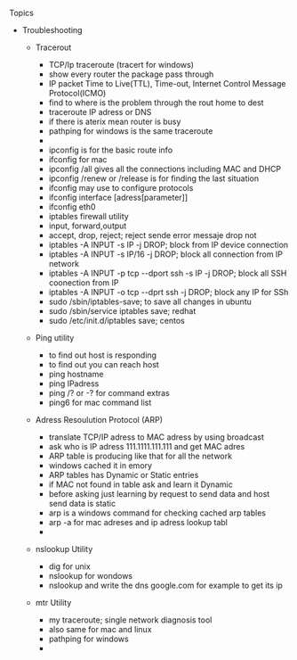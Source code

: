 Topics
  - Troubleshooting
    - Tracerout
      - TCP/Ip traceroute (tracert for windows)
      - show every router the package pass through
      - IP packet Time to Live(TTL), Time-out, Internet Control Message Protocol(ICMO)
      - find to where is the problem through the rout home to dest
      - traceroute IP adress or DNS
      - if there is aterix mean router is busy
      - pathping for windows is the same traceroute
      - 
      - ipconfig is for the basic route info
      - ifconfig for mac
      - ipconfig /all gives all the connections including MAC and DHCP
      - ipconfig /renew or /release is for finding the last situation
      - ifconfig may use to configure protocols
      - ifconfig interface [adress[parameter]]
      - ifconfig eth0
      - iptables firewall utility
      - input, forward,output
      - accept, drop, reject; reject sende error messaje drop not
      - iptables -A INPUT -s IP -j DROP; block from IP device connection
      - iptables -A INPUT -s IP/16 -j DROP; block all connection from IP network
      - iptables -A INPUT -p tcp --dport ssh -s IP -j DROP; block all SSH coonection from IP
      - iptables -A INPUT -o tcp --dprt ssh -j DROP; block any IP for SSh
      - sudo /sbin/iptables-save; to save all changes in ubuntu
      - sudo /sbin/service iptables save; redhat
      - sudo /etc/init.d/iptables save; centos
      
    - Ping utility
      - to find out host is responding
      - to find out you can reach host
      - ping hostname
      - ping IPadress
      - ping /? or -? for command extras
      - ping6 for mac command list
      
      
    - Adress Resoulution Protocol (ARP)
      - translate TCP/IP adress to MAC adress by using broadcast
      - ask who is IP adress 111.1111.111.111 and get MAC adres
      - ARP table is producing like that for all the network
      - windows cached it in emory
      - ARP tables has Dynamic or Static entries
      - if MAC not found in table ask and learn it Dynamic
      - before asking just learning by request to send data and host send data is static
      - arp is a windows command for checking cached arp tables
      - arp -a for mac adreses and ip adress lookup tabl
      - 


    - nslookup Utility
      - dig for unix
      - nslookup for wondows
      - nslookup and write the dns google.com for example to get its ip

    
    - mtr Utility
      - my traceroute; single network diagnosis tool
      - also same for mac and linux
      - pathping for windows
      - 
























